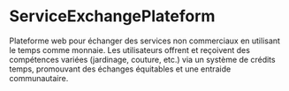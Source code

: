 # ServiceExchangePlateform
Plateforme web pour échanger des services non commerciaux en utilisant le temps comme monnaie. Les utilisateurs offrent et reçoivent des compétences variées (jardinage, couture, etc.) via un système de crédits temps, promouvant des échanges équitables et une entraide communautaire.
